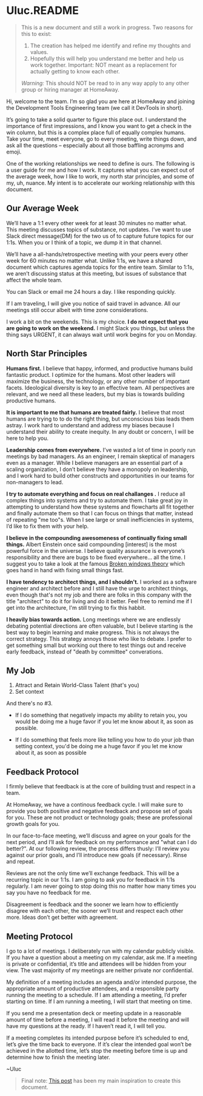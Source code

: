 # Uluc.README

> This is a new document and still a work in progress.
> Two reasons for this to exist:
> 1. The creation has helped me identify and refine my thoughts and values.
> 2. Hopefully this will help you understand me better and help us work together.
> Important: NOT meant as a replacement for actually getting to know each other.
>
> *Warning:* This should NOT be read to in any way apply to any other group or hiring manager at HomeAway.


Hi, welcome to the team. I’m so glad you are here at HomeAway and joining the Development Tools Engineering team (we call it DevTools in short).

It’s going to take a solid quarter to figure this place out. I understand the importance of first impressions, and I know you want to get a check in the win column, but this is a complex place full of equally complex humans. Take your time, meet everyone, go to every meeting, write things down, and ask all the questions – especially about all those baffling acronyms and emoji.

One of the working relationships we need to define is ours. The following is a user guide for me and how I work. It captures what you can expect out of the average week, how I like to work, my north star principles, and some of my, uh, nuance. My intent is to accelerate our working relationship with this document.

## Our Average Week

We’ll have a 1:1 every other week for at least 30 minutes no matter what. This meeting discusses topics of substance, not updates. I’ve want to use Slack direct message(DM) for the two us of to capture future topics for our 1:1s. When you or I think of a topic, we dump it in that channel.

We’ll have a all-hands/retrospective meeting with your peers every other week for 60 minutes no matter what. Unlike 1:1s, we have a shared document which captures agenda topics for the entire team. Similar to 1:1s, we aren’t discussing status at this meeting, but issues of substance that affect the whole team.

You can Slack or email me 24 hours a day. I like responding quickly.

If I am traveling, I will give you notice of said travel in advance. All our meetings still occur albeit with time zone considerations.

I work a bit on the weekends. This is my choice. **I do not expect that you are going to work on the weekend.** I might Slack you things, but unless the thing says URGENT, it can always wait until work begins for you on Monday.

## North Star Principles

**Humans first.** I believe that happy, informed, and productive humans build fantastic product. I optimize for the humans. Most other leaders will maximize the business, the technology, or any other number of important facets. Ideological diversity is key to an effective team. All perspectives are relevant, and we need all these leaders, but my bias is towards building productive humans.

**It is important to me that humans are treated fairly.** I believe that most humans are trying to to do the right thing, but unconscious bias leads them astray. I work hard to understand and address my biases because I understand their ability to create inequity. In any doubt or concern, I will be here to help you.

**Leadership comes from everywhere.**  I’ve wasted a lot of time in poorly run meetings by bad managers. As an engineer, I remain skeptical of managers even as a manager. While I believe managers are an essential part of a scaling organization, I don’t believe they have a monopoly on leadership, and I work hard to build other constructs and opportunities in our teams for non-managers to lead.

**I try to automate everything and focus on real challanges .** I reduce all complex things into systems and try to automate them. I take great joy in attempting to understand how these systems and flowcharts all fit together and finally automate them so that I can focus on things that matter, instead of repeating "me too"s. When I see large or small inefficiencies in systems, I’d like to fix them with your help.

**I believe in the compounding awesomeness of continually fixing small things.** Albert Einstein once said compounding [interest] is the most powerful force in the universe. I believe quality assurance is everyone’s responsibility and there are bugs to be fixed everywhere… all the time. I suggest you to take a look at the famous [Broken windows theory](https://en.wikipedia.org/wiki/Broken_windows_theory) which goes hand in hand with fixing small things fast.

**I have tendency to architect things, and I shouldn't.** I worked as a software engineer and architect before and I still have the urge to architect things, even though that's not my job and there are folks in this company with the title "architect" to do it for living and do it better. Feel free to remind me if I get into the architecture, I'm still trying to fix this habbit.  

**I heavily bias towards action.** Long meetings where we are endlessly debating potential directions are often valuable, but I believe starting is the best way to begin learning and make progress. This is not always the correct strategy. This strategy annoys those who like to debate. I prefer to get something small but working out there to test things out and receive early feedback, instead of "death by committee" converations.

## My Job

1. Attract and Retain World-Class Talent (that's you)
2. Set context

And there's no #3. 

- If I do something that negatively impacts my ability to retain you, you would be doing me a huge favor if you let me know about it, as soon as possible. 

- If I do something that feels more like telling you how to do your job than setting context, you'd be doing me a huge favor if you let me know about it, as soon as possible

## Feedback Protocol

I firmly believe that feedback is at the core of building trust and respect in a team.

At HomeAway, we have a continous feedback cycle. I will make sure to provide you both positive and negative feedback and propose set of goals for you. These are not product or technology goals; these are professional growth goals for you.

In our face-to-face meeting, we’ll discuss and agree on your goals for the next period, and I’ll ask for feedback on my performance and "what can I do better?". At our following review, the process differs thusly: I’ll review you against our prior goals, and I’ll introduce new goals (if necessary). Rinse and repeat.

Reviews are not the only time we’ll exchange feedback. This will be a recurring topic in our 1:1s. I am going to ask you for feedback in 1:1s regularly. I am never going to stop doing this no matter how many times you say you have no feedback for me.

Disagreement is feedback and the sooner we learn how to efficiently disagree with each other, the sooner we’ll trust and respect each other more. Ideas don’t get better with agreement. 

## Meeting Protocol

I go to a lot of meetings. I deliberately run with my calendar publicly visible. If you have a question about a meeting on my calendar, ask me. If a meeting is private or confidential, it’s title and attendees will be hidden from your view. The vast majority of my meetings are neither private nor confidential.

My definition of a meeting includes an agenda and/or intended purpose, the appropriate amount of productive attendees, and a responsible party running the meeting to a schedule. If I am attending a meeting, I’d prefer starting on time. If I am running a meeting, I will start that meeting on time.

If you send me a presentation deck or meeting update in a reasonable amount of time before a meeting, I will read it before the meeting and will have my questions at the ready. If I haven’t read it, I will tell you.

If a meeting completes its intended purpose before it’s scheduled to end, let’s give the time back to everyone. If it’s clear the intended goal won’t be achieved in the allotted time, let’s stop the meeting before time is up and determine how to finish the meeting later.

~Uluc


> Final note: [This post](https://hackernoon.com/12-manager-readmes-from-silicon-valleys-top-tech-companies-26588a660afe) has been my main inspiration to create this document.
